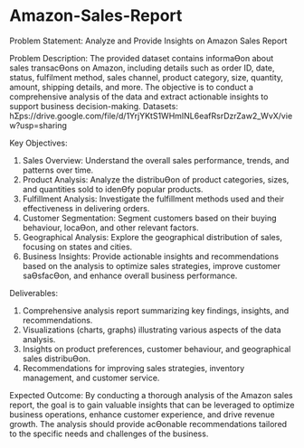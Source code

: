 # Amazon-Sales-Report
Problem Statement:
Analyze and Provide Insights on Amazon Sales Report

Problem Description:
The provided dataset contains informaƟon about sales transacƟons on Amazon, including details such as order
ID, date, status, fulfilment method, sales channel, product category, size, quantity, amount, shipping details,
and more. The objective is to conduct a comprehensive analysis of the data and extract actionable insights to
support business decision-making.
Datasets: hƩps://drive.google.com/file/d/1YrjYKtS1WHmINL6eafRsrDzrZaw2_WvX/view?usp=sharing

Key Objectives:
1. Sales Overview: Understand the overall sales performance, trends, and patterns over time.
2. Product Analysis: Analyze the distribuƟon of product categories, sizes, and quantities sold to idenƟfy popular
products.
3. Fulfillment Analysis: Investigate the fulfillment methods used and their effectiveness in delivering orders.
4. Customer Segmentation: Segment customers based on their buying behaviour, locaƟon, and other relevant
factors.
5. Geographical Analysis: Explore the geographical distribution of sales, focusing on states and cities.
6. Business Insights: Provide actionable insights and recommendations based on the analysis to optimize sales
strategies, improve customer saƟsfacƟon, and enhance overall business performance.

Deliverables:
1. Comprehensive analysis report summarizing key findings, insights, and recommendations.
2. Visualizations (charts, graphs) illustrating various aspects of the data analysis.
3. Insights on product preferences, customer behaviour, and geographical sales distribuƟon.
4. Recommendations for improving sales strategies, inventory management, and customer service.

Expected Outcome:
By conducting a thorough analysis of the Amazon sales report, the goal is to gain valuable insights that can be
leveraged to optimize business operations, enhance customer experience, and drive revenue growth. The
analysis should provide acƟonable recommendations tailored to the specific needs and challenges of the
business.
